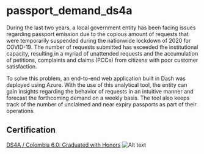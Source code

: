 # passport_demand_ds4a
During the last two years, a local government entity has been facing issues regarding passport emission due to the copious amount of requests that were temporarily suspended during the nationwide lockdown of 2020 for COVID-19. The number of requests submitted has exceeded the institutional capacity, resulting in a myriad of unattended requests and the accumulation of petitions, complaints and claims (PCCs) from citizens with poor customer satisfaction. 

To solve this problem, an end-to-end web application built in Dash was deployed using Azure. With the use of this analytical tool, the entity can gain insights regarding the behavior of requests in an intuitive manner and forecast the forthcoming demand on a weekly basis. The tool also keeps track of the number of unclaimed and near expiry passports as part of their operations.

## Certification
[DS4A / Colombia 6.0: Graduated with Honors](https://www.credential.net/e7e3f94a-f40a-4e2f-80bb-c2dca946dd1d#gs.4u952z)
![Alt text](certificado%20DS4A.jpg?raw=true)
